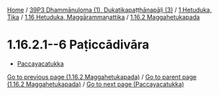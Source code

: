 
[Home](/) / [39P3 Dhammānuloma (1), Dukatikapaṭṭhānapāḷi (3)](../../../../39P3.md) / [1 Hetuduka, Tika](../../../1.md) / [1.16 Hetuduka, Maggārammaṇattika](../../1.16.md) / [1.16.2 Maggahetukapada](../1.16.2.md)

# 1.16.2.1--6 Paṭiccādivāra

* [Paccayacatukka](1.16.2.1--6/Paccayacatukka.md)

[Go to previous page (1.16.2 Maggahetukapada)](../1.16.2.md) / [Go to parent page (1.16.2 Maggahetukapada)](../1.16.2.md) / [Go to next page (Paccayacatukka)](1.16.2.1--6/Paccayacatukka.md)


